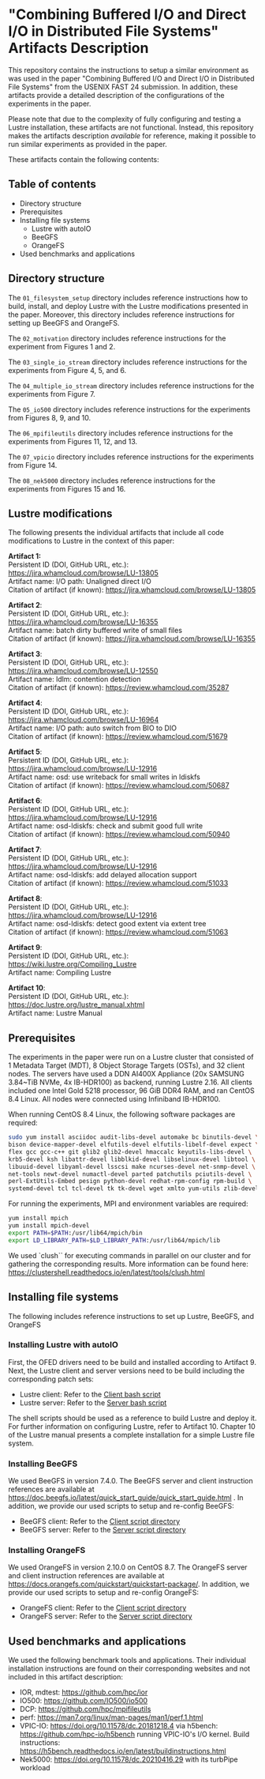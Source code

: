 # "Combining Buffered I/O and Direct I/O in Distributed File Systems" Artifacts Description

This repository contains the instructions to setup a similar environment as was used in the paper "Combining Buffered I/O and Direct I/O in Distributed File Systems" from the USENIX FAST 24 submission. In addition, these artifacts provide a detailed description of the configurations of the experiments in the paper. 

Please note that due to the complexity of fully configuring and testing a Lustre installation, these artifacts are not functional. Instead, this repository makes the artifacts description *available* for reference, making it possible to run similar experiments as provided in the paper.

These artifacts contain the following contents:

## Table of contents

* Directory structure
* Prerequisites
* Installing file systems 
    - Lustre with autoIO
    - BeeGFS
    - OrangeFS
* Used benchmarks and applications

## Directory structure

The `01_filesystem_setup` directory includes reference instructions how to build, install, and deploy Lustre with the Lustre modifications presented in the paper. Moreover, this directory includes reference instructions for setting up BeeGFS and OrangeFS.

The `02_motivation` directory includes reference instructions for the experiment from Figures 1 and 2.

The `03_single_io_stream` directory includes reference instructions for the experiments from Figure 4, 5, and 6.

The `04_multiple_io_stream` directory includes reference instructions for the experiments from Figure 7.

The `05_io500` directory includes reference instructions for the experiments from Figures 8, 9, and 10.

The `06_mpifileutils` directory includes reference instructions for the experiments from Figures 11, 12, and 13.

The `07_vpicio` directory includes reference instructions for the experiments from Figure 14.

The `08_nek5000` directory includes reference instructions for the experiments from Figures 15 and 16.

## Lustre modifications

The following presents the individual artifacts that include all code modifications to Lustre in the context of this paper:

**Artifact 1:**\
Persistent ID (DOI, GitHub URL, etc.): https://jira.whamcloud.com/browse/LU-13805 \
Artifact name: I/O path: Unaligned direct I/O \
Citation of artifact (if known): https://jira.whamcloud.com/browse/LU-13805

**Artifact 2**:\
Persistent ID (DOI, GitHub URL, etc.): https://jira.whamcloud.com/browse/LU-16355 \
Artifact name:  batch dirty buffered write of small files \
Citation of artifact (if known): https://jira.whamcloud.com/browse/LU-16355

**Artifact 3**:\
Persistent ID (DOI, GitHub URL, etc.): https://jira.whamcloud.com/browse/LU-12550 \
Artifact name:  ldlm: contention detection \
Citation of artifact (if known): https://review.whamcloud.com/35287

**Artifact 4**:\
Persistent ID (DOI, GitHub URL, etc.): https://jira.whamcloud.com/browse/LU-16964 \
Artifact name: I/O path: auto switch from BIO to DIO \
Citation of artifact (if known): https://review.whamcloud.com/51679

**Artifact 5**: \
Persistent ID (DOI, GitHub URL, etc.): https://jira.whamcloud.com/browse/LU-12916 \
Artifact name:  osd: use writeback for small writes in ldiskfs \
Citation of artifact (if known): https://review.whamcloud.com/50687

**Artifact 6**:\
Persistent ID (DOI, GitHub URL, etc.): https://jira.whamcloud.com/browse/LU-12916 \
Artifact name:  osd-ldiskfs: check and submit good full write \
Citation of artifact (if known): https://review.whamcloud.com/50940

**Artifact 7**: \
Persistent ID (DOI, GitHub URL, etc.): https://jira.whamcloud.com/browse/LU-12916 \
Artifact name:  osd-ldiskfs: add delayed allocation support \
Citation of artifact (if known): https://review.whamcloud.com/51033

**Artifact 8**: \
Persistent ID (DOI, GitHub URL, etc.): https://jira.whamcloud.com/browse/LU-12916 \
Artifact name:  osd-ldiskfs: detect good extent via extent tree \
Citation of artifact (if known): https://review.whamcloud.com/51063

**Artifact 9**: \
Persistent ID (DOI, GitHub URL, etc.): https://wiki.lustre.org/Compiling_Lustre \
Artifact name:  Compiling Lustre 

**Artifact 10**: \
Persistent ID (DOI, GitHub URL, etc.): https://doc.lustre.org/lustre_manual.xhtml \
Artifact name: Lustre Manual

## Prerequisites
The experiments in the paper were run on a Lustre cluster that consisted of 1 Metadata Target (MDT), 8 Object Storage Targets (OSTs), and 32 client nodes. The servers have used a DDN AI400X Appliance (20x SAMSUNG 3.84~TiB NVMe, 4x IB-HDR100) as backend, running Lustre 2.16. All clients included one Intel Gold 5218 processor, 96 GiB DDR4 RAM, and ran CentOS 8.4 Linux. All nodes were connected using Infiniband IB-HDR100.

When running CentOS 8.4 Linux, the following software packages are required:
```bash
sudo yum install asciidoc audit-libs-devel automake bc binutils-devel \
bison device-mapper-devel elfutils-devel elfutils-libelf-devel expect \
flex gcc gcc-c++ git glib2 glib2-devel hmaccalc keyutils-libs-devel \
krb5-devel ksh libattr-devel libblkid-devel libselinux-devel libtool \
libuuid-devel libyaml-devel lsscsi make ncurses-devel net-snmp-devel \
net-tools newt-devel numactl-devel parted patchutils pciutils-devel \
perl-ExtUtils-Embed pesign python-devel redhat-rpm-config rpm-build \
systemd-devel tcl tcl-devel tk tk-devel wget xmlto yum-utils zlib-devel
```

For running the experiments, MPI and environment variables are required:

```bash
yum install mpich
yum install mpich-devel
export PATH=$PATH:/usr/lib64/mpich/bin
export LD_LIBRARY_PATH=$LD_LIBRARY_PATH:/usr/lib64/mpich/lib
```

We used `clush`` for executing commands in parallel on our cluster and for gathering the corresponding results. More information can be found here: https://clustershell.readthedocs.io/en/latest/tools/clush.html

## Installing file systems

The following includes reference instructions to set up Lustre, BeeGFS, and OrangeFS

### Installing Lustre with autoIO

First, the OFED drivers need to be build and installed according to Artifact 9. Next, the Lustre client and server versions need to be build including the corresponding patch sets:
- Lustre client: Refer to the [Client bash script](01_filesystem_setup/lustre/client.sh)
- Lustre server: Refer to the [Server bash script](01_filesystem_setup/lustre/server.sh)

The shell scripts should be used as a reference to build Lustre and deploy it. For further information on configuring Lustre, refer to Artifact 10. Chapter 10 of the Lustre manual presents a complete installation for a simple Lustre file system.

### Installing BeeGFS

We used BeeGFS in version 7.4.0. The BeeGFS server and client instruction references are available at https://doc.beegfs.io/latest/quick_start_guide/quick_start_guide.html . In addition, we provide our used scripts to setup and re-config BeeGFS:
- BeeGFS client: Refer to the [Client script directory](01_filesystem_setup/beegfs/client/)
- BeeGFS server: Refer to the [Server script directory](01_filesystem_setup/beegfs/server/)

### Installing OrangeFS

We used OrangeFS in version 2.10.0 on CentOS 8.7. The OrangeFS server and client instruction references are available at https://docs.orangefs.com/quickstart/quickstart-package/. In addition, we provide our used scripts to setup and re-config OrangeFS:
- OrangeFS client: Refer to the [Client script directory](01_filesystem_setup/orangefs/client/)
- OrangeFS server: Refer to the [Server script directory](01_filesystem_setup/orangefs/server/)

## Used benchmarks and applications

We used the following benchmark tools and applications. Their individual installation instructions are found on their corresponding websites and not included in this artifact description:
- IOR, mdtest: https://github.com/hpc/ior
- IO500: https://github.com/IO500/io500
- DCP: https://github.com/hpc/mpifileutils
- perf: https://man7.org/linux/man-pages/man1/perf.1.html
- VPIC-IO: https://doi.org/10.11578/dc.20181218.4 via h5bench: https://github.com/hpc-io/h5bench running VPIC-IO's I/O kernel. Build instructions: https://h5bench.readthedocs.io/en/latest/buildinstructions.html
- Nek5000: https://doi.org/10.11578/dc.20210416.29 with its turbPipe workload

